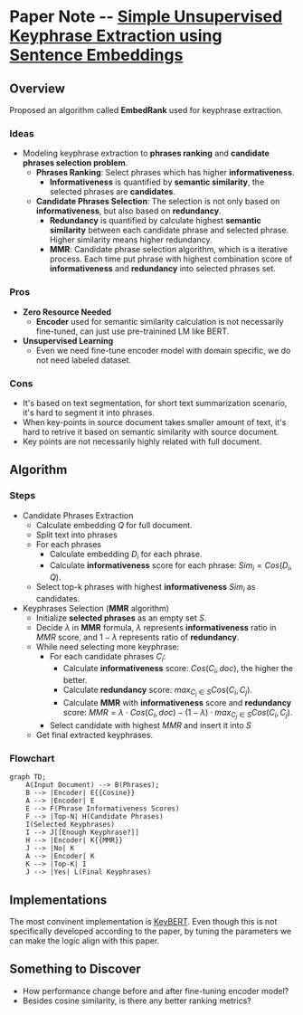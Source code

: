 # Paper Note -- [Simple Unsupervised Keyphrase Extraction using Sentence Embeddings](https://arxiv.org/abs/1801.04470)

## Overview
Proposed an algorithm called **EmbedRank** used for keyphrase extraction.

### Ideas
* Modeling keyphrase extraction to **phrases ranking** and **candidate phrases selection problem**.
    * **Phrases Ranking**: Select phrases which has higher **informativeness**.
        * **Informativeness** is quantified by **semantic similarity**, the selected phrases are **candidates**.
    * **Candidate Phrases Selection**: The selection is not only based on **informativeness**, but also based on **redundancy**. 
        * **Redundancy** is quantified by calculate highest **semantic similarity** between each candidate phrase and selected phrase. Higher similarity means higher redundancy.
        * **MMR**: Candidate phrase selection algorithm, which is a iterative process. Each time put phrase with highest combination score of **informativeness** and **redundancy** into selected phrases set.
  
### Pros
* **Zero Resource Needed**
    * **Encoder** used for semantic similarity calculation is not necessarily fine-tuned, can just use pre-trainined LM like BERT.
* **Unsupervised Learning** 
    * Even we need fine-tune encoder model with domain specific, we do not need labeled dataset.

### Cons
* It's based on text segmentation, for short text summarization scenario, it's hard to segment it into phrases. 
* When key-points in source document takes smaller amount of text, it's hard to retrive it based on semantic similarity with source document.
* Key points are not necessarily highly related with full document.

## Algorithm
### Steps
* Candidate Phrases Extraction
    * Calculate embedding $Q$ for full document.
    * Split text into phrases
    * For each phrases
        * Calculate embedding $D_i$ for each phrase.
        * Calculate **informativeness** score for each phrase: $Sim_i = Cos(D_i, Q)$.
    * Select top-k phrases with highest **informativeness** $Sim_i$ as candidates. 
* Keyphrases Selection (**MMR** algorithm)
  * Initialize **selected phrases** as an empty set $S$.
  * Decide $\lambda$ in **MMR** formula, $\lambda$ represents **informativeness** ratio in $MMR$ score, and $1 - \lambda$ represents ratio of **redundancy**.
  * While need selecting more keyphrase:
      * For each candidate phrases $C_i$:
          * Calculate **informativeness** score: $Cos(C_i, doc)$, the higher the better.
          * Calculate **redundancy** score: $max_{C_j \in S}Cos(C_i, C_j)$.
          * Calculate **MMR** with **informativeness** score and **redundancy** score: $MMR = \lambda \cdot Cos(C_i, doc) - (1 - \lambda) \cdot max_{C_j \in S}Cos(C_i, C_j)$. 
      * Select candidate with highest $MMR$ and insert it into $S$
  * Get final extracted keyphrases.

### Flowchart
```mermaid
graph TD;
    A(Input Document) --> B(Phrases);
    B --> |Encoder| E{{Cosine}}
    A --> |Encoder| E 
    E --> F(Phrase Informativeness Scores)
    F --> |Top-N| H(Candidate Phrases)
    I(Selected Keyphrases)
    I --> J[[Enough Keyphrase?]]
    H --> |Encoder| K{{MMR}}
    J --> |No| K
    A --> |Encoder| K
    K --> |Top-K| I
    J --> |Yes| L(Final Keyphrases)
```

## Implementations
The most convinent implementation is [KeyBERT](https://github.com/MaartenGr/KeyBERT). Even though this is not specifically developed according to the paper, by tuning the parameters we can make the logic align with this paper.


## Something to Discover
* How performance change before and after fine-tuning encoder model?
* Besides cosine similarity, is there any better ranking metrics?
